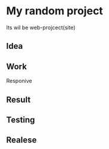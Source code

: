 # My random project 
Its wil be web-projcect(site)
## Idea



## Work

Responive



## Result




## Testing




## Realese


